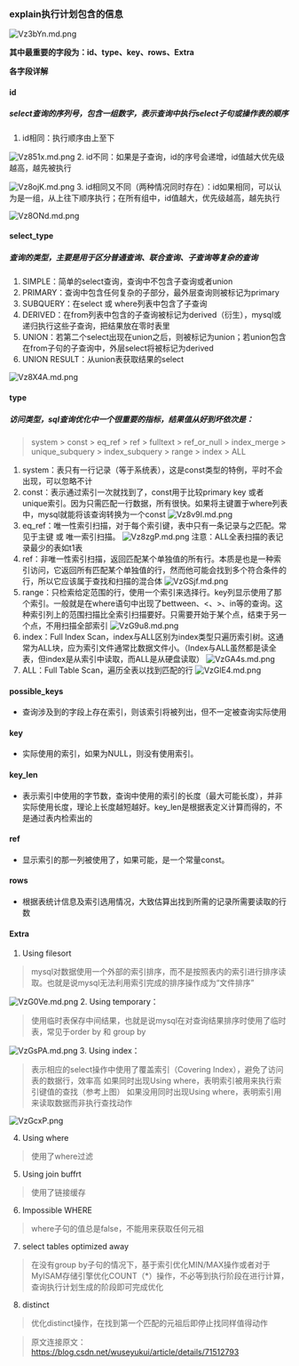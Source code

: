 ### explain执行计划包含的信息
![Vz3bYn.md.png](https://s2.ax1x.com/2019/06/21/Vz3bYn.md.png)

**其中最重要的字段为：id、type、key、rows、Extra**

**各字段详解**

#### id
##### select查询的序列号，包含一组数字，表示查询中执行select子句或操作表的顺序 
1. id相同：执行顺序由上至下 

![Vz851x.md.png](https://s2.ax1x.com/2019/06/21/Vz851x.md.png)
2. id不同：如果是子查询，id的序号会递增，id值越大优先级越高，越先被执行 

![Vz8ojK.md.png](https://s2.ax1x.com/2019/06/21/Vz8ojK.md.png)
3. id相同又不同（两种情况同时存在）：id如果相同，可以认为是一组，从上往下顺序执行；在所有组中，id值越大，优先级越高，越先执行 

![Vz8ONd.md.png](https://s2.ax1x.com/2019/06/21/Vz8ONd.md.png)

#### select_type

##### 查询的类型，主要是用于区分普通查询、联合查询、子查询等复杂的查询

1. SIMPLE：简单的select查询，查询中不包含子查询或者union 
2. PRIMARY：查询中包含任何复杂的子部分，最外层查询则被标记为primary 
3. SUBQUERY：在select 或 where列表中包含了子查询 
4. DERIVED：在from列表中包含的子查询被标记为derived（衍生），mysql或递归执行这些子查询，把结果放在零时表里 
5. UNION：若第二个select出现在union之后，则被标记为union；若union包含在from子句的子查询中，外层select将被标记为derived 
6. UNION RESULT：从union表获取结果的select 

![Vz8X4A.md.png](https://s2.ax1x.com/2019/06/21/Vz8X4A.md.png)

#### type

##### 访问类型，sql查询优化中一个很重要的指标，结果值从好到坏依次是：

> system > const > eq_ref > ref > fulltext > ref_or_null > index_merge > unique_subquery > index_subquery > range > index > ALL
1. system：表只有一行记录（等于系统表），这是const类型的特例，平时不会出现，可以忽略不计
2. const：表示通过索引一次就找到了，const用于比较primary key 或者 unique索引。因为只需匹配一行数据，所有很快。如果将主键置于where列表中，mysql就能将该查询转换为一个const 
![Vz8v9I.md.png](https://s2.ax1x.com/2019/06/21/Vz8v9I.md.png)
3. eq_ref：唯一性索引扫描，对于每个索引键，表中只有一条记录与之匹配。常见于主键 或 唯一索引扫描。
![Vz8zgP.md.png](https://s2.ax1x.com/2019/06/21/Vz8zgP.md.png)
注意：ALL全表扫描的表记录最少的表如t1表
4. ref：非唯一性索引扫描，返回匹配某个单独值的所有行。本质是也是一种索引访问，它返回所有匹配某个单独值的行，然而他可能会找到多个符合条件的行，所以它应该属于查找和扫描的混合体 
![VzGSjf.md.png](https://s2.ax1x.com/2019/06/21/VzGSjf.md.png)
5. range：只检索给定范围的行，使用一个索引来选择行。key列显示使用了那个索引。一般就是在where语句中出现了bettween、<、>、in等的查询。这种索引列上的范围扫描比全索引扫描要好。只需要开始于某个点，结束于另一个点，不用扫描全部索引 
![VzG9u8.md.png](https://s2.ax1x.com/2019/06/21/VzG9u8.md.png)
6. index：Full Index Scan，index与ALL区别为index类型只遍历索引树。这通常为ALL块，应为索引文件通常比数据文件小。（Index与ALL虽然都是读全表，但index是从索引中读取，而ALL是从硬盘读取）
![VzGA4s.md.png](https://s2.ax1x.com/2019/06/21/VzGA4s.md.png)
7. ALL：Full Table Scan，遍历全表以找到匹配的行 
![VzGlE4.md.png](https://s2.ax1x.com/2019/06/21/VzGlE4.md.png)

#### possible_keys

* 查询涉及到的字段上存在索引，则该索引将被列出，但不一定被查询实际使用

#### key

* 实际使用的索引，如果为NULL，则没有使用索引。

#### key_len

* 表示索引中使用的字节数，查询中使用的索引的长度（最大可能长度），并非实际使用长度，理论上长度越短越好。key_len是根据表定义计算而得的，不是通过表内检索出的

#### ref

* 显示索引的那一列被使用了，如果可能，是一个常量const。

#### rows

* 根据表统计信息及索引选用情况，大致估算出找到所需的记录所需要读取的行数

#### Extra
1. Using filesort 
> mysql对数据使用一个外部的索引排序，而不是按照表内的索引进行排序读取。也就是说mysql无法利用索引完成的排序操作成为“文件排序” 

![VzG0Ve.md.png](https://s2.ax1x.com/2019/06/21/VzG0Ve.md.png)
2. Using temporary：
> 使用临时表保存中间结果，也就是说mysql在对查询结果排序时使用了临时表，常见于order by 和 group by 

![VzGsPA.md.png](https://s2.ax1x.com/2019/06/21/VzGsPA.md.png)
3. Using index： 
> 表示相应的select操作中使用了覆盖索引（Covering Index），避免了访问表的数据行，效率高 
如果同时出现Using where，表明索引被用来执行索引键值的查找（参考上图） 
如果没用同时出现Using where，表明索引用来读取数据而非执行查找动作

![VzGcxP.png](https://s2.ax1x.com/2019/06/21/VzGcxP.png)

4. Using where
> 使用了where过滤

5. Using join buffrt
> 使用了链接缓存

6. Impossible WHERE
> where子句的值总是false，不能用来获取任何元祖 

7. select tables optimized away
> 在没有group by子句的情况下，基于索引优化MIN/MAX操作或者对于MyISAM存储引擎优化COUNT（*）操作，不必等到执行阶段在进行计算，查询执行计划生成的阶段即可完成优化

8. distinct
> 优化distinct操作，在找到第一个匹配的元祖后即停止找同样值得动作

> 原文连接原文：https://blog.csdn.net/wuseyukui/article/details/71512793
